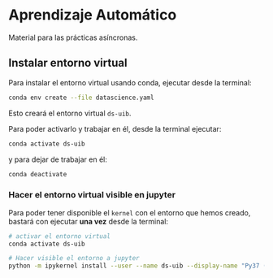 # Aprendizaje Automático

Material para las prácticas asíncronas.

## Instalar entorno virtual

Para instalar el entorno virtual usando conda, ejecutar desde la terminal:

```bash
conda env create --file datascience.yaml
```

Esto creará el entorno virtual `ds-uib`. 

Para poder activarlo y trabajar en él, desde la terminal ejecutar:

```bash
conda activate ds-uib
```

y para dejar de trabajar en él:

```bash
conda deactivate
```

### Hacer el entorno virtual visible en jupyter

Para poder tener disponible el `kernel` con el entorno que hemos creado, bastará con ejecutar **una vez** desde la terminal:

```bash
# activar el entorno virtual
conda activate ds-uib

# Hacer visible el entorno a jupyter
python -m ipykernel install --user --name ds-uib --display-name "Py37 (ds-uib)"
```
